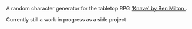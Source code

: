 A random character generator for the tabletop RPG ['Knave' by Ben Milton ](https://www.drivethrurpg.com/product/250888/Knave).

Currently still a work in progress as a side project
